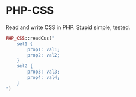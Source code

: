# PHP-CSS

Read and write CSS in PHP. Stupid simple, tested.

```php
PHP_CSS::readCss("
    sel1 {
        prop1: val1;
        prop2: val2;
    }
    sel2 {
        prop3: val3;
        prop4: val4;
    }
")
```
